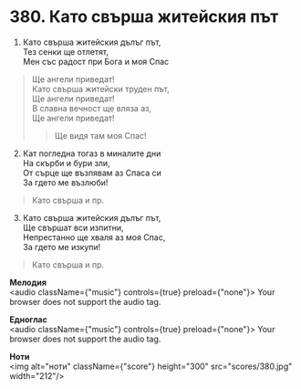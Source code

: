 # 380. Като свърша житейския път  

1. Като свърша житейския дълъг път,  
Тез сенки ще отлетят,  
Мен със радост при Бога и моя Спас  

> Ще ангели приведат!  
> Като свърша житейски труден път,  
> Ще ангели приведат!  
> В славна вечност ще вляза аз,  
> Ще ангели приведат!  
>> Ще видя там моя Спас!  

2. Кат погледна тогаз в миналите дни  
На скърби и бури зли,  
От сърце ще възпявам аз Спаса си  
За гдето ме възлюби!  

> Като свърша и пр.  

3. Като свърша житейския дълъг път,  
Ще свършат вси изпитни,  
Непрестанно ще хваля аз моя Спас,  
За гдето ме изкупи!  

> Като свърша и пр.  

__Мелодия__  
<audio className={"music"} controls={true} preload={"none"}><source src="mp3/380.mp3" type="audio/mpeg"/>
Your browser does not support the audio tag.
</audio>  

__Едноглас__  
<audio className={"music"} controls={true} preload={"none"}><source src="transp/380.mp3" type="audio/mpeg"/>
Your browser does not support the audio tag.
</audio>  

__Ноти__  
<img alt="ноти" className={"score"} height="300" src="scores/380.jpg" width="212"/>
